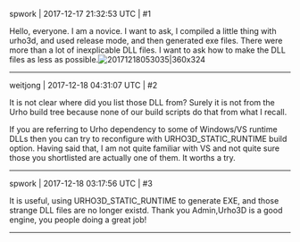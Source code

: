 spwork | 2017-12-17 21:32:53 UTC | #1

Hello, everyone. I am a novice. I want to ask, I compiled a little thing with urho3d, and used release mode, and then generated exe files. There were more than a lot of inexplicable DLL files. I want to ask how to make the DLL files as less as possible.![20171218053035|360x324](upload://c940IO6kpSr5Agoxs8g6ur4AWqc.png)

-------------------------

weitjong | 2017-12-18 04:31:07 UTC | #2

It is not clear where did you list those DLL from? Surely it is not from the Urho build tree because none of our build scripts do that from what I recall.

If you are referring to Urho dependency to some of Windows/VS runtime DLLs then you can try to reconfigure with URHO3D_STATIC_RUNTIME build option. Having said that, I am not quite familiar with VS and not quite sure those you shortlisted are actually one of them. It worths a try.

-------------------------

spwork | 2017-12-18 03:17:56 UTC | #3

It is useful, using URHO3D_STATIC_RUNTIME to generate EXE, and those strange DLL files are no longer existd. Thank you Admin,Urho3D is a good engine, you people doing a great job!

-------------------------


